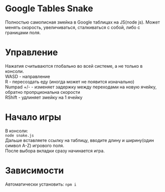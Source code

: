 # Google Tables Snake
Полностью самописная змейка в Google таблицах на JS(node js).
Может менять скорость, увеличиваться, сталкиваться с собой, либо с границами поля.
# Управление
Нажатия считываются глобально во всей системе, а не только в консоли.<br>
WASD - направление<br>
R - пересоздать еду (иногда может не появится изначально)<br>
Numpad +/- - изменяет задержку между переходами на новую ячейку, обратно пропрциональна скорости<br>
RShift - удлиняет змейку на 1 ячейку<br>
# Начало игры
В консоли:<br>
`node snake.js`<br>
Дальше вставляете ссылку на таблицу, вводите длину и ширину(один символ A-Z) игрового поля.<br>
После выбора вкладки сразу начинается игра.
# Зависимости
Автоматически установить:
`npm i`
